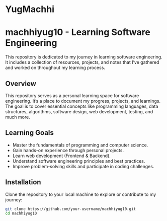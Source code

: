 # YugMachhi
# machhiyug10 - Learning Software Engineering

 This repository is dedicated to my journey in learning software engineering. It includes a collection of resources, projects, and notes that I’ve gathered and worked on throughout my learning process.

## Overview

This repository serves as a personal learning space for software engineering. It’s a place to document my progress, projects, and learnings. The goal is to cover essential concepts like programming languages, data structures, algorithms, software design, web development, testing, and much more.

## Learning Goals

- Master the fundamentals of programming and computer science.
- Gain hands-on experience through personal projects.
- Learn web development (Frontend & Backend).
- Understand software engineering principles and best practices.
- Improve problem-solving skills and participate in coding challenges.

## Installation

Clone the repository to your local machine to explore or contribute to my journey:

```bash
git clone https://github.com/your-username/machhiyug10.git
cd machhiyug10
